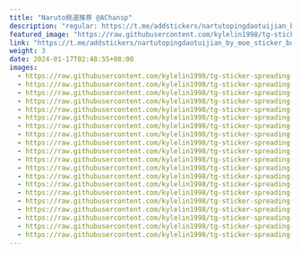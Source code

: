 ```yaml
---
title: "Naruto频道推荐 @AChansp"
description: "regular: https://t.me/addstickers/nartutopingdaotuijian_by_moe_sticker_bot"
featured_image: "https://raw.githubusercontent.com/kylelin1998/tg-sticker-spreading-worldwide-images/main/img/41539486-16dd-4e0e-b4fe-984c57950935.jpg"
link: "https://t.me/addstickers/nartutopingdaotuijian_by_moe_sticker_bot"
weight: 3
date: 2024-01-17T02:48:55+08:00
images:
  - https://raw.githubusercontent.com/kylelin1998/tg-sticker-spreading-worldwide-images/main/img/41539486-16dd-4e0e-b4fe-984c57950935.jpg
  - https://raw.githubusercontent.com/kylelin1998/tg-sticker-spreading-worldwide-images/main/img/ea7be170-4975-4d50-bc59-3f669bf6248a.jpg
  - https://raw.githubusercontent.com/kylelin1998/tg-sticker-spreading-worldwide-images/main/img/0092e73d-6228-45e5-84d5-30ffc032bddc.jpg
  - https://raw.githubusercontent.com/kylelin1998/tg-sticker-spreading-worldwide-images/main/img/74da7c5d-f434-402b-9888-b040156d1655.jpg
  - https://raw.githubusercontent.com/kylelin1998/tg-sticker-spreading-worldwide-images/main/img/48d2a9b7-9db5-40b6-92a4-410201f41985.jpg
  - https://raw.githubusercontent.com/kylelin1998/tg-sticker-spreading-worldwide-images/main/img/e1e8c851-c340-437b-acc3-e3d0889ca6d5.jpg
  - https://raw.githubusercontent.com/kylelin1998/tg-sticker-spreading-worldwide-images/main/img/55b8475c-ddd1-4189-a48b-a1d51e8bc9c4.jpg
  - https://raw.githubusercontent.com/kylelin1998/tg-sticker-spreading-worldwide-images/main/img/52cd5658-9452-41cf-8b46-61c4f6c980f7.jpg
  - https://raw.githubusercontent.com/kylelin1998/tg-sticker-spreading-worldwide-images/main/img/9f9bc7ef-4faf-43c9-bf09-49d0f9bada5d.jpg
  - https://raw.githubusercontent.com/kylelin1998/tg-sticker-spreading-worldwide-images/main/img/30dbd09c-8329-4bb3-b879-617a0e908697.jpg
  - https://raw.githubusercontent.com/kylelin1998/tg-sticker-spreading-worldwide-images/main/img/e2b5a789-c6e7-445f-b59c-7444c78ebbd7.jpg
  - https://raw.githubusercontent.com/kylelin1998/tg-sticker-spreading-worldwide-images/main/img/06f9a48c-0972-4e60-a8e3-d721643762a1.jpg
  - https://raw.githubusercontent.com/kylelin1998/tg-sticker-spreading-worldwide-images/main/img/e651f05e-4e2d-4e63-bbba-a09552f3ff6e.jpg
  - https://raw.githubusercontent.com/kylelin1998/tg-sticker-spreading-worldwide-images/main/img/b529a28e-b7ef-4047-ba90-281766436be6.jpg
  - https://raw.githubusercontent.com/kylelin1998/tg-sticker-spreading-worldwide-images/main/img/9e9e8c8c-90ae-4526-a336-aa6dd85925d5.jpg
  - https://raw.githubusercontent.com/kylelin1998/tg-sticker-spreading-worldwide-images/main/img/fc5e41eb-442e-45de-b04b-d718157b1203.jpg
  - https://raw.githubusercontent.com/kylelin1998/tg-sticker-spreading-worldwide-images/main/img/33a611dc-a52a-4bde-a61b-23c23e28a715.jpg
  - https://raw.githubusercontent.com/kylelin1998/tg-sticker-spreading-worldwide-images/main/img/ae5842a8-1a18-4107-8aec-460975c2e957.jpg
  - https://raw.githubusercontent.com/kylelin1998/tg-sticker-spreading-worldwide-images/main/img/fc1ab3b3-786b-4245-bc00-a409755ee5ec.jpg
  - https://raw.githubusercontent.com/kylelin1998/tg-sticker-spreading-worldwide-images/main/img/2fe68f5f-eafc-4200-9342-2f58e93295b6.jpg
---
```

